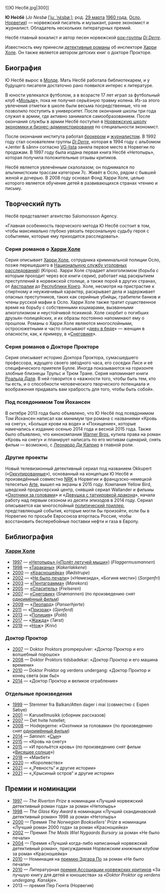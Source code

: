 ![[Ю Несбё.jpg|300]]

**Ю Не́сбё** (*Jo Nesbø* [[ˈjuː ˈnɛ̀sbøː\]](https://ru.wikipedia.org/wiki/Международный_фонетический_алфавит); род. [29 марта](https://ru.wikipedia.org/wiki/29_марта) [1960 года](https://ru.wikipedia.org/wiki/1960_год), [Осло](https://ru.wikipedia.org/wiki/Осло), [Норвегия](https://ru.wikipedia.org/wiki/Норвегия)) — норвежский писатель и музыкант, ранее экономист и журналист. Обладатель нескольких литературных премий.

Несбё главный вокалист и автор песен норвежской [рок-группы](https://ru.wikipedia.org/wiki/Рок-группа) *[Di Derre](https://ru.wikipedia.org/wiki/Di_Derre)*.

Известность ему принесли [детективные романы](https://ru.wikipedia.org/wiki/Детектив) об инспекторе [Харри Холе](https://ru.wikipedia.org/wiki/Харри_Холе). Он также является автором детских книг о докторе Прокторе.

## Биография

Ю Несбё вырос в [Молде](https://ru.wikipedia.org/wiki/Молде). Мать Несбё работала библиотекарем, и у будущего писателя достаточно рано появился интерес к литературе.

В юности увлекался футболом, а в возрасте 17 лет играл за футбольный клуб «[Мольде](https://ru.wikipedia.org/wiki/Мольде_(футбольный_клуб))», пока не получил серьёзную травму колена. Из-за этого увлечения отметки в школе были весьма посредственные, что  не позволило поступить в университет. После окончания школы три года  служил в армии, где активно занимался самообразованием. После окончания  службы в армии Несбё поступил в [Норвежскую школу экономики и бизнес-администрирования](https://ru.wikipedia.org/w/index.php?title=Норвежская_школа_экономики_и_бизнес-администрирования&action=edit&redlink=1) по специальности экономист.

После окончания института работал [брокером](https://ru.wikipedia.org/wiki/Брокер) и [журналистом](https://ru.wikipedia.org/wiki/Журналист). В 1992 году стал основателем группы *[Di Derre](https://ru.wikipedia.org/wiki/Di_Derre)*, которая в 1994 году с альбомом «Jenter & sånn» согласно [VG-lista](https://ru.wikipedia.org/wiki/VG-lista) заняла первое место в Норвегии по продажам. В 1997 году была издана  первая книга Несбё «Нетопырь», которая получила положительные отзывы  критиков.

Несбё является увлечённым скалолазом; он поднимался по альпинистским трассам категории 7c. Живёт в Осло, рядом с бывшей женой и дочерью. В 2008 году основал Фонд Харри Холе,  целью которого является обучение детей в развивающихся странах чтению и  письму.

## Творческий путь

Несбё представляет агентство Salomonsson Agency.

«Главная особенность творческого метода Ю Несбё состоит в том,  чтобы максимально глубоко увязать персональную судьбу героя с событиями, которые ему приходится расследовать».

### Серия романов о [Харри Холе](https://ru.wikipedia.org/wiki/Харри_Холе)

Серия описывает [Харри Холе](https://ru.wikipedia.org/wiki/Харри_Холе), сотрудника криминальной полиции Осло, позже перешедшего в [Национальную службу уголовных расследований](https://ru.wikipedia.org/w/index.php?title=Национальная_служба_уголовных_расследований&action=edit&redlink=1)) (Kripos). Харри Холе страдает алкоголизмом (борьба с которым проходит  через все книги серии), работает над раскрытием преступлений в  норвежской столице, а также порой в других странах, от [Австралии](https://ru.wikipedia.org/wiki/Австралия) до [Республики Конго](https://ru.wikipedia.org/wiki/Республика_Конго). Холе, несмотря на пристрастие к спиртному и неуживчивый характер,  раскрывает дела и задерживает опасных преступников, таких как серийные  убийцы, грабители банков и члены русской мафии в Осло. Харри Холе также  тратит существенное время на борьбу с собственными кошмарами, вызванными алкоголизмом и неустойчивой психикой. Холе скорбит о погибших  друзьях-полицейских, и их образы постоянно напоминают ему о прошлом.  Романы о Харри Холе являются многослойными, остросюжетными и часто  описывают «[деву в беде](https://ru.wikipedia.org/wiki/Дева_в_беде)» — женщин в опасности, как, к примеру, в «[Снеговике](https://ru.wikipedia.org/wiki/Снеговик_(роман))».

### Серия романов о Докторе Прокторе

Серия описывает историю Доктора Проктора, сумасшедшего профессора, ждущего  своего звёздного часа, его соседки Лисе и её специфического приятеля  Булле. Иногда показываются на горизонте злобные близнецы Трульс и Трюм  Тране. Серия напоминает книги [Роальда Даля](https://ru.wikipedia.org/wiki/Даль,_Роальд). В ней говорится о «важности того, чтобы быть тем, кто ты есть, и о  способности человеческого творческого потенциала и воображения придавать вам храбрость для того, чтобы быть собой».

### Под псевдонимом Том Йохансен

В октябре 2013 года было объявлено, что Ю Несбё под псевдонимом Том  Йохансен написал как минимум три романа с названиями «Кровь на снегу»,  «Больше крови на воде» и «Похищение», которые намечались к изданию  осенью 2014 года и весной 2015 года. Также было объявлено, что кинокомпания [Warner Bros.](https://ru.wikipedia.org/wiki/Warner_Bros.) купила права на роман «Кровь на снегу» и планирует написать по его мотивам сценарий, снять фильм — возможно, с [Леонардо Ди Каприо](https://ru.wikipedia.org/wiki/Ди_Каприо,_Леонардо) в главной роли.

### Другие проекты

Новый телевизионный детективный сериал под названием Okkupert («[Оккупированные](https://ru.wikipedia.org/wiki/Оккупированные)»), основанный на концепции Ю Несбё и произведённый совместно [NRK](https://ru.wikipedia.org/wiki/Норвежская_вещательная_корпорация) в Норвегии и французско-немецкой телесетью [Arte](https://ru.wikipedia.org/wiki/Arte_(телеканал)), вышел на экраны в 2015 году. Компания Yellow Bird, шведский продюсерский центр, снявший сериал Wallander и фильмы «[Охотники за головами](https://ru.wikipedia.org/wiki/Охотники_за_головами_(фильм))» и «[Девушка с татуировкой дракона](https://ru.wikipedia.org/wiki/Девушка_с_татуировкой_дракона_(фильм,_2009))», начала работу над первым сезоном из десяти эпизодов в 2014 году. Сериал описывается как многослойный [политический триллер](https://ru.wikipedia.org/wiki/Триллер), представляющий события, которые могли бы произойти, если бы в Норвегию  по просьбе Евросоюза вторглась Россия, чтобы восстановить бесперебойные  поставки нефти и газа в Европу.

## Библиография

### [Харри Холе](https://ru.wikipedia.org/wiki/Харри_Холе)

- [1997](https://ru.wikipedia.org/wiki/1997_год_в_литературе) — [«Нетопырь» («Полёт летучей мыши»)](https://ru.wikipedia.org/wiki/Нетопырь_(роман)) (*Flaggermusmannen*)
- [1998](https://ru.wikipedia.org/wiki/1998_год_в_литературе) — [«Тараканы»](https://ru.wikipedia.org/wiki/Тараканы_(роман)) (*Kakerlakkene*)
- [2000](https://ru.wikipedia.org/wiki/2000_год_в_литературе) — [«Красношейка»](https://ru.wikipedia.org/wiki/Красношейка_(роман)) (*Rødstrupe*)
- [2002](https://ru.wikipedia.org/wiki/2002_год_в_литературе) — «[Не было печали](https://ru.wikipedia.org/wiki/Не_было_печали_(роман))» («Немезида», «Богиня мести») (*Sorgenfri*)
- [2003](https://ru.wikipedia.org/wiki/2003_год_в_литературе) — [«Пентаграмма»](https://ru.wikipedia.org/wiki/Пентаграмма_(роман)) (*Marekors*)
- [2005](https://ru.wikipedia.org/wiki/2005_год_в_литературе) — [«Спаситель»](https://ru.wikipedia.org/wiki/Спаситель_(роман)) (*Frelseren*)
- [2007](https://ru.wikipedia.org/wiki/2007_год_в_литературе) — [«Снеговик»](https://ru.wikipedia.org/wiki/Снеговик_(роман)) (*Snømannen*) (по произведению снят [одноимённый фильм](https://ru.wikipedia.org/wiki/Снеговик_(фильм)))
- [2009](https://ru.wikipedia.org/wiki/2009_год_в_литературе) — «[Леопард](https://ru.wikipedia.org/wiki/Леопард_(роман_Ю_Несбё))» (*Panserhjerte*)
- [2011](https://ru.wikipedia.org/wiki/2011_год_в_литературе) — «[Призрак](https://ru.wikipedia.org/wiki/Призрак_(роман))» (*Gjenferd*)
- [2013](https://ru.wikipedia.org/wiki/2013_год_в_литературе) — «[Полиция](https://ru.wikipedia.org/wiki/Полиция_(роман))» (*Politi*)
- [2017](https://ru.wikipedia.org/wiki/2017_год_в_литературе) — «[Жажда](https://ru.wikipedia.org/wiki/Жажда_(роман_Несбё))» (*Tørst*)
- [2019](https://ru.wikipedia.org/wiki/2019_год_в_литературе) — «[Нож](https://ru.wikipedia.org/wiki/Нож_(роман_Несбё))» (*Kniv*)

### Доктор Проктор

- [2007](https://ru.wikipedia.org/wiki/2007) — Doktor Proktors prompepulver: «Доктор Проктор и его волшебный порошок»
- [2008](https://ru.wikipedia.org/wiki/2008) — Doktor Proktors tidsbadekar: «Доктор Проктор и его машина времени»
- [2010](https://ru.wikipedia.org/wiki/2010) — Doktor Proktor og verdens undergang: «Доктор Проктор и конец света (как бы)»
- [2014](https://ru.wikipedia.org/wiki/2014) — «Доктор Проктор и великое ограбление»

### Отдельные произведения

- [1999](https://ru.wikipedia.org/wiki/1999) — Stemmer fra Balkan/Atten dager i mai (совместно с Espen Søbye)
- [2001](https://ru.wikipedia.org/wiki/2001) — Karusellmusikk (сборник рассказов)
- [2007](https://ru.wikipedia.org/wiki/2007) — Det hvite hotellet;
- [2008](https://ru.wikipedia.org/wiki/2008) — Hodejegerne: «Охотники за головами» (по произведению снят [одноимённый фильм](https://ru.wikipedia.org/wiki/Охотники_за_головами_(фильм)))
- [2014](https://ru.wikipedia.org/wiki/2014_год) — *Sønnen*: «[Сын](https://ru.wikipedia.org/wiki/Сын_(книга))»
- [2015](https://ru.wikipedia.org/wiki/2015) — «Кровь на снегу»
- [2015](https://ru.wikipedia.org/wiki/2015) — «И прольётся кровь» (по произведению снят фильм «[Висящее солнце](https://ru.wikipedia.org/wiki/Висящее_солнце)»)
- [2018](https://ru.wikipedia.org/wiki/2018) — «Макбет»
- [2020](https://ru.wikipedia.org/wiki/2020) — «Королевство»
- [2021](https://ru.wikipedia.org/wiki/2021) — «„Ревность“ и другие истории»
- [2021](https://ru.wikipedia.org/wiki/2021) — «„Крысиный остров“ и другие истории»

## Премии и номинации

- [1997](https://ru.wikipedia.org/wiki/1997) — *The Riverton Prize* в номинации «Лучший норвежский детективный роман года» за роман «Нетопырь»
- [1998](https://ru.wikipedia.org/wiki/1998) — *The Glass Key Award* в номинации «Лучший скандинавский детективный роман» 1998 за роман «Нетопырь»
- [2000](https://ru.wikipedia.org/wiki/2000) — Премия *The Norwegian Booksellers' Prize* в номинации «Лучший роман 2000 года» за роман «Красношейка»
- [2002](https://ru.wikipedia.org/wiki/2002) — Премия *The Mads Wiel Nygaards Bursary* за роман «Не было печали»
- [2004](https://ru.wikipedia.org/wiki/2004) — Премия «Лучший когда-либо написанный норвежский детективный роман», присуждаемая *Норвежским книжным клубом* за роман «Красношейка»
- [2010](https://ru.wikipedia.org/wiki/2010) — Номинация на [премию Эдгара По](https://ru.wikipedia.org/wiki/Премия_Эдгара_Аллана_По) за роман «Не было печали»
- [2010](https://ru.wikipedia.org/wiki/2010) — Литературная [премия Ассоциации норвежских критиков](https://ru.wikipedia.org/wiki/Премия_Ассоциации_норвежских_критиков) «За лучшую книгу для детей и юношества» за *«Doktor Proktor og verdens undergang. Kanskje»*.
- 2013 — премия Пер Гюнта (Норвегия)